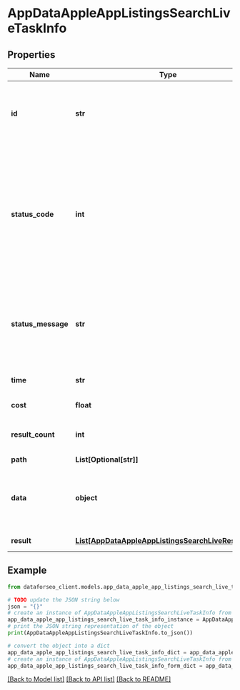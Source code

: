 # AppDataAppleAppListingsSearchLiveTaskInfo


## Properties

Name | Type | Description | Notes
------------ | ------------- | ------------- | -------------
**id** | **str** | task identifier unique task identifier in our system in the UUID format | [optional] 
**status_code** | **int** | status code of the task generated by DataForSEO, can be within the following range: 10000-60000 you can find the full list of the response codes here | [optional] 
**status_message** | **str** | informational message of the task you can find the full list of general informational messages here | [optional] 
**time** | **str** | execution time, seconds | [optional] 
**cost** | **float** | total tasks cost, USD | [optional] 
**result_count** | **int** | number of elements in the result array | [optional] 
**path** | **List[Optional[str]]** | URL path | [optional] 
**data** | **object** | contains the same parameters that you specified in the POST request | [optional] 
**result** | [**List[AppDataAppleAppListingsSearchLiveResultInfo]**](AppDataAppleAppListingsSearchLiveResultInfo.md) | array of results | [optional] 

## Example

```python
from dataforseo_client.models.app_data_apple_app_listings_search_live_task_info import AppDataAppleAppListingsSearchLiveTaskInfo

# TODO update the JSON string below
json = "{}"
# create an instance of AppDataAppleAppListingsSearchLiveTaskInfo from a JSON string
app_data_apple_app_listings_search_live_task_info_instance = AppDataAppleAppListingsSearchLiveTaskInfo.from_json(json)
# print the JSON string representation of the object
print(AppDataAppleAppListingsSearchLiveTaskInfo.to_json())

# convert the object into a dict
app_data_apple_app_listings_search_live_task_info_dict = app_data_apple_app_listings_search_live_task_info_instance.to_dict()
# create an instance of AppDataAppleAppListingsSearchLiveTaskInfo from a dict
app_data_apple_app_listings_search_live_task_info_form_dict = app_data_apple_app_listings_search_live_task_info.from_dict(app_data_apple_app_listings_search_live_task_info_dict)
```
[[Back to Model list]](../README.md#documentation-for-models) [[Back to API list]](../README.md#documentation-for-api-endpoints) [[Back to README]](../README.md)


